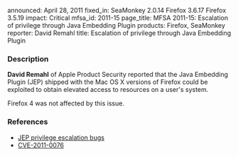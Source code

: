 announced: April 28, 2011
fixed_in: SeaMonkey 2.0.14
          Firefox 3.6.17
          Firefox 3.5.19
impact: Critical
mfsa_id: 2011-15
page_title: MFSA 2011-15: Escalation of privilege through Java Embedding Plugin
products: Firefox, SeaMonkey
reporter: David Remahl
title: Escalation of privilege through Java Embedding Plugin

<h3>Description</h3>

<p><strong>David Remahl</strong> of Apple Product Security reported
that the Java Embedding Plugin (JEP) shipped with the Mac OS X versions
of Firefox could be exploited to obtain elevated access to resources on
a user's system.</p>

<p class="note">Firefox 4 was not affected by this issue.</p>

<h3>References</h3>

<ul>
  <li><a href="https://bugzilla.mozilla.org/buglist.cgi?bug_id=634724,644682">JEP privilege escalation bugs</a></li>
  <li><a class="ex-ref" href="http://cve.mitre.org/cgi-bin/cvename.cgi?name=CVE-2011-0076">CVE-2011-0076</a></li>
</ul>




